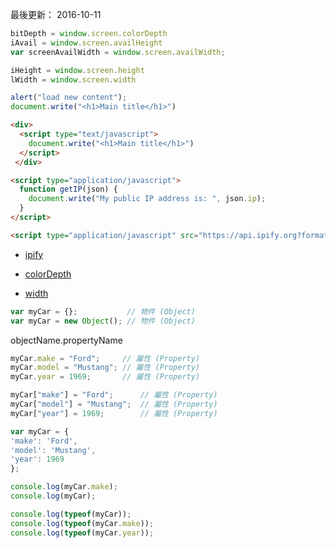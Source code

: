 最後更新： 2016-10-11      

```js 
bitDepth = window.screen.colorDepth
iAvail = window.screen.availHeight
var screenAvailWidth = window.screen.availWidth;

iHeight = window.screen.height
lWidth = window.screen.width

alert("load new content");
document.write("<h1>Main title</h1>") 
```

```html
<div> 
  <script type="text/javascript"> 
    document.write("<h1>Main title</h1>") 
  </script> 
 </div>
```

```html
<script type="application/javascript">
  function getIP(json) {
    document.write("My public IP address is: ", json.ip);
  }
</script>

<script type="application/javascript" src="https://api.ipify.org?format=jsonp&callback=getIP"></script>
```

- [ipify](https://www.ipify.org/)


- [colorDepth](https://developer.mozilla.org/en-US/docs/Web/API/Screen/colorDepth)
- [width](https://developer.mozilla.org/en-US/docs/Web/API/Screen/width)

```js 
var myCar = {};           // 物件 (Object)
var myCar = new Object(); // 物件 (Object)
```

objectName.propertyName

```js 
myCar.make = "Ford";     // 屬性 (Property)
myCar.model = "Mustang"; // 屬性 (Property)
myCar.year = 1969;       // 屬性 (Property)

myCar["make"] = "Ford";      // 屬性 (Property)
myCar["model"] = "Mustang";  // 屬性 (Property)
myCar["year"] = 1969;        // 屬性 (Property)
```

```js
var myCar = {
'make': 'Ford',
'model': 'Mustang',
'year': 1969
};
```

```js
console.log(myCar.make);
console.log(myCar);
```

```js
console.log(typeof(myCar));
console.log(typeof(myCar.make));
console.log(typeof(myCar.year));
```

